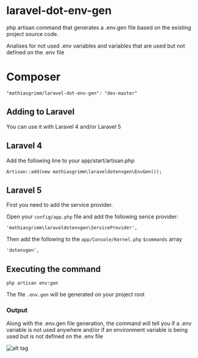 # laravel-dot-env-gen
php artisan command that generates a .env.gen file based on the existing project source code.

Analises for not used .env variables and variables that are used but not defined on the .env file

# Composer

`"mathiasgrimm/laravel-dot-env-gen": "dev-master"`

## Adding to Laravel

You can use it with Laravel 4 and/or Laravel 5

## Laravel 4

Add the following line to your app/start/artisan.php

`Artisan::add(new mathiasgrimm\laraveldotenvgen\EnvGen());`

## Laravel 5

First you need to add the service provider.

Open your `config/app.php` file and add the following serice provider:

`'mathiasgrimm\laraveldotenvgen\ServiceProvider',`

Then add the following to the `app/Console/Kernel.php` `$commands` array

`'dotenvgen',`

## Executing the command

`php artisan env:gen`

The file `.env.gen` will be generated on your project root

### Output

Along with the .env.gen file generation, the command will tell you if a .env variable is not used anywhere and/or if an
environment variable is being used but is not defined on the .env file

![alt tag](http://img.ctrlv.in/img/15/03/04/54f78bb973fa9.png)
